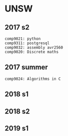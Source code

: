 # UNSW

2017 s2
---
    comp9021: python
    comp9311: postgresql
    comp9032: assembly avr2560
    comp9020: Discrete maths
2017 summer
---
    comp9024: Algorithms in C
2018 s1
---
2018 s2
---
2019 s1
---

